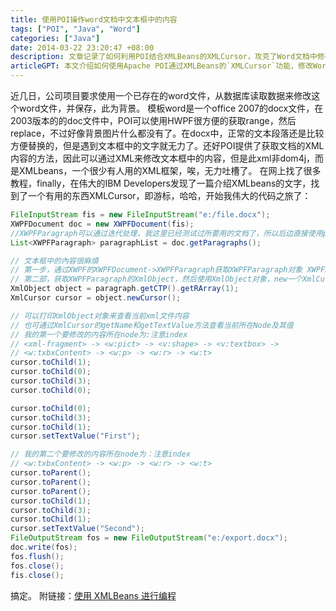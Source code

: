 ```yaml
---
title: 使用POI操作word文档中文本框中的内容
tags: ["POI", "Java", "Word"]
categories: ["Java"]
date: 2014-03-22 23:20:47 +08:00
description: 文章记录了如何利用POI结合XMLBeans的XMLCursor，攻克了Word文档中修改文本框内容的挑战。
articleGPT: 本文介绍如何使用Apache POI通过XMLBeans的`XMLCursor`功能，修改Word `.docx`文件中文本框内的文字内容。
---
```


近几日，公司项目要求使用一个已存在的word文件，从数据库读取数据来修改这个word文件，并保存，此为背景。 模板word是一个office
2007的docx文件，在2003版本的的doc文件中，POI可以使用HWPF很方便的获取range，然后replace，不过好像背景图片什么都没有了。在docx中，正常的文本段落还是比较方便替换的，但是遇到文本框中的文字就无力了。还好POI提供了获取文档的XML内容的方法，因此可以通过XML来修改文本框中的内容，但是此xml非dom4j，而是XMLbeans，一个很少有人用的XML框架，唉，无力吐槽了。
在网上找了很多教程，finally，在伟大的IBM
Developers发现了一篇介绍XMLbeans的文字，找到了一个有用的东西XMLCursor，即游标，哈哈，开始我伟大的代码之旅了：

```Java
FileInputStream fis = new FileInputStream("e:/file.docx");
XWPFDocument doc = new XWPFDocument(fis);
//XWPFParagraph可以通过迭代处理，我这里已经测试过所要用的文档了，所以后边直接使用paragraphList.get(10)
List<XWPFParagraph> paragraphList = doc.getParagraphs();

// 文本框中的內容很麻煩
// 第一步，通过XWPF的XWPFDocument->XWPFParagraph获取XWPFParagraph对象 XWPFParagraph paragraph = paragraphList.get(10);
// 第二部，获取XWPFParagraph的XmlObject，然后使用XmlObject对象，new一个XmlCursor
XmlObject object = paragraph.getCTP().getRArray(1);
XmlCursor cursor = object.newCursor();

// 可以打印XmlObject对象来查看当前xml文件内容
// 也可通过XmlCursor的getName和getTextValue方法查看当前所在Node及其值
// 我的第一个要修改的内容所在node为:注意index
// <xml-fragment> -> <w:pict> -> <v:shape> -> <v:textbox> ->
// <w:txbxContent> -> <w:p> -> <w:r> -> <w:t>
cursor.toChild(1);
cursor.toChild(0);
cursor.toChild(3);
cursor.toChild(0);

cursor.toChild(0);
cursor.toChild(3);
cursor.toChild(1);
cursor.setTextValue("First");

// 我的第二个要修改的内容所在node为：注意index
// <w:txbxContent> -> <w:p> -> <w:r> -> <w:t>
cursor.toParent();
cursor.toParent();
cursor.toParent();
cursor.toChild(1);
cursor.toChild(3);
cursor.toChild(1);
cursor.setTextValue("Second");
FileOutputStream fos = new FileOutputStream("e:/export.docx");
doc.write(fos);
fos.flush();
fos.close();
fis.close();
```

搞定。 附链接：[使用 XMLBeans 进行编程](http://www.ibm.com/developerworks/cn/xml/x-beans1/)

